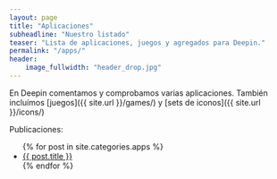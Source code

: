 ```yaml
---
layout: page
title: "Aplicaciones"
subheadline: "Nuestro listado"
teaser: "Lista de aplicaciones, juegos y agregados para Deepin."
permalink: "/apps/"
header:
    image_fullwidth: "header_drop.jpg"
---
```


En Deepin comentamos y comprobamos varias aplicaciones. También incluímos [juegos]({{ site.url }}/games/) y [sets de iconos]({{ site.url }}/icons/)

Publicaciones:
<ul>
    {% for post in site.categories.apps %}
    <li><a href="{{ site.url }}{{ site.baseurl }}{{ post.url }}">{{ post.title }}</a></li>
    {% endfor %}
</ul>
